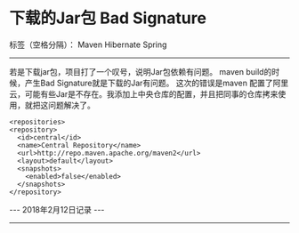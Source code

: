 ﻿# 下载的Jar包 Bad Signature

标签（空格分隔）： Maven Hibernate Spring

---

若是下载jar包，项目打了一个叹号，说明Jar包依赖有问题。
maven build的时候，产生Bad Signature就是下载的Jar有问题。
这次的错误是maven 配置了阿里云，可能有些Jar是不存在。我添加上中央仓库的配置，并且把同事的仓库拷来使用，就把这问题解决了。

	<repositories>  
    <repository>  
      <id>central</id>  
      <name>Central Repository</name>  
      <url>http://repo.maven.apache.org/maven2</url>  
      <layout>default</layout>  
      <snapshots>  
        <enabled>false</enabled>  
      </snapshots>  
    </repository>  
  </repositories>

--- 2018年2月12日记录 ---

---


